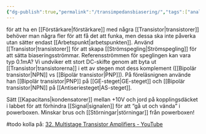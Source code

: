 ```yaml
---
{"dg-publish":true,"permalink":"/transimpedansbiasering/","tags":["analogelektronik"]}
---
```


för att ha en [[Förstärkare\|förstärkare]] med några [[Transistor\|transistorer]] behöver man några fler för att få det att funka, men dessa ska inte påverka utan sätter endast [[Arbetspunkt\|arbetspunkten]]. Använd [[Transistor\|transistorer]] för att skapa [[Strömspegling\|Strömspegling]] för att sätta biaseringsströmmar. Referensströmmen för speglingen kan vara typ 0.1mA? Vi undviker ett stort DC-skifte genom att byta ut [[Transistor\|transistorerna]] i ett av stegen mot dess komplement ([[Bipolär transistor\|NPN]] vs [[Bipolär transistor\|PNP]]). På föreläsnignen använde han [[Bipolär transistor\|PNP]] på [[GE-steget\|GE-steget]] och [[Bipolär transistor\|NPN]] på [[Antiseriesteget\|AS-steget]].

Sätt [[Kapacitans\|kondensatorer]] mellan +10V och jord på kopplingsdäcket i labbet för att förhindra [[Signal\|signalen]] för att “gå ut och vända” i powerboxen. Minskar brus och [[Störningar\|störningar]] från powerboxen!

#todo kolla på: [32. Multistage Transistor Amplifiers - YouTube](https://www.youtube.com/watch?v=FbdZ46VdTjE)

